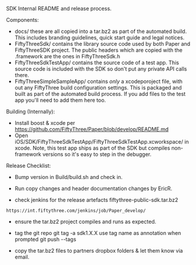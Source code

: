 SDK Internal README and release process.

Components:
- docs/ these are all copied into a tar.bz2 as part of the automated build. This includes branding guidelines, quick start guide and legal notices.
- FiftyThreeSdk/ contains the library source code used by both Paper and FiftyThreeSDK project. The public headers which are copied with the .framework are the ones in FiftyThreeSdk.h
- FiftyThreeSdkTestApp/ contains the source code of a test app. This source code is included with the SDK so don't put any private API calls there. 
- FiftyThreeSimpleSampleApp/ contains *only* a xcodeporoject file, with out any FiftyThree build configuration settings. This is packaged and built as part of the automated build process. If you add files to the test app you'll need to add them here too.

Building (Internally):
- Install boost & xcode per https://github.com/FiftyThree/Paper/blob/develop/README.md
- Open iOS/SDK/FiftyThreeSdkTestApp/FiftyThreeSdkTestApp.xcworkspace/ in xcode. Note, this test app ships as part of the SDK but compiles non-framework versions so it's easy to step in the debugger.

Release Checklist:
- Bump version in Build/build.sh and check in.

- Run copy changes and header documentation changes by EricR.

- check jenkins for the release artefacts fiftythree-public-sdk.tar.bz2

```
https://int.fiftythree.com/jenkins/job/Paper_develop/
```

- ensure the tar.bz2 project compiles and runs as expected.

- tag the git repo
git tag -a sdk1.X.X
use tag name as annotation when prompted
git push --tags

- copy the tar.bz2 files to partners dropbox folders & let them know via email.



